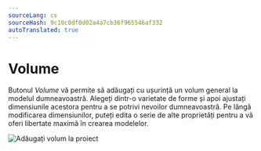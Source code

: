 ```yaml
---
sourceLang: cs
sourceHash: 9c10c0df0d02a4a7cb36f965546af332
autoTranslated: true
---
```


# Volume

Butonul *Volume* vă permite să adăugați cu ușurință un volum general la modelul dumneavoastră. Alegeți dintr-o varietate de forme și apoi ajustați dimensiunile acestora pentru a se potrivi nevoilor dumneavoastră. Pe lângă modificarea dimensiunilor, puteți edita o serie de alte proprietăți pentru a vă oferi libertate maximă în crearea modelelor.




![Adăugați volum la proiect](img/addVolume.png)


